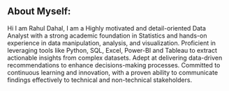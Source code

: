 ## About Myself:
Hi I am Rahul Dahal,
I am a Highly motivated and detail-oriented Data Analyst with a strong academic foundation in Statistics
and hands-on experience in data manipulation, analysis, and visualization. Proficient in leveraging
tools like Python, SQL, Excel, Power-BI and Tableau to extract actionable insights from complex datasets. Adept at
delivering data-driven recommendations to enhance decisions-making processes. Committed to continuous
learning and innovation, with a proven ability to communicate findings effectively to technical and
non-technical stakeholders.


